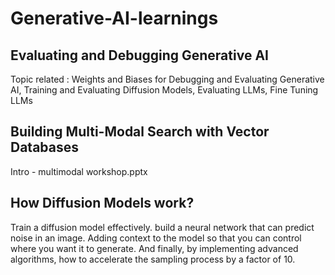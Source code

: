 # Generative-AI-learnings

## Evaluating and Debugging Generative AI
  Topic related : Weights and Biases for Debugging and Evaluating Generative AI, Training and Evaluating Diffusion Models, Evaluating LLMs, Fine Tuning LLMs


## Building Multi-Modal Search with Vector Databases
  Intro - multimodal workshop.pptx

## How Diffusion Models work?
  Train a diffusion model effectively. build a neural network that can predict noise in an image. 
  Adding context to the model so that you can control where you want it to generate. 
  And finally, by implementing advanced algorithms, how to accelerate the sampling process by 
  a factor of 10. 
